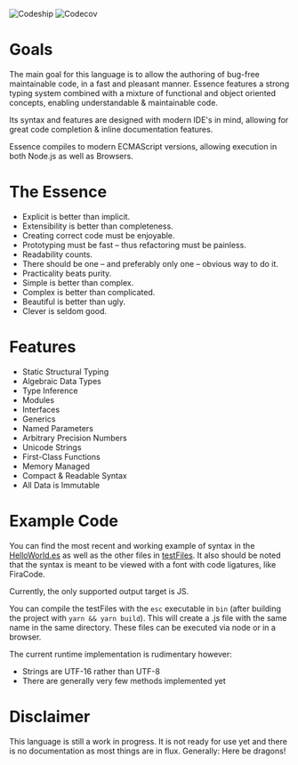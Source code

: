 ![Codeship](https://img.shields.io/codeship/a25dea30-b777-0135-b641-2e2e62b24312/master.svg?style=for-the-badge)
![Codecov](https://img.shields.io/codecov/c/github/alexandertrefz/essence/master.svg?style=for-the-badge)

# Goals
The main goal for this language is to allow the authoring of bug-free maintainable code, in a fast and pleasant manner.
Essence features a strong typing system combined with a mixture of functional and object oriented concepts, enabling understandable & maintainable code.

Its syntax and features are designed with modern IDE's in mind, allowing for great code completion & inline documentation features.

Essence compiles to modern ECMAScript versions, allowing execution in both Node.js as well as Browsers.

# The Essence
* Explicit is better than implicit.
* Extensibility is better than completeness.
* Creating correct code must be enjoyable.
* Prototyping must be fast – thus refactoring must be painless.
* Readability counts.
* There should be one – and preferably only one – obvious way to do it.
* Practicality beats purity.
* Simple is better than complex.
* Complex is better than complicated.
* Beautiful is better than ugly.
* Clever is seldom good.

# Features
* Static Structural Typing
* Algebraic Data Types
* Type Inference
* Modules
* Interfaces
* Generics
* Named Parameters
* Arbitrary Precision Numbers
* Unicode Strings
* First-Class Functions
* Memory Managed
* Compact & Readable Syntax
* All Data is Immutable

# Example Code
You can find the most recent and working example of syntax in the [HelloWorld.es](testFiles/HelloWorld.es)
as well as the other files in [testFiles](testFiles). It also should be noted that the syntax is meant to
be viewed with a font with code ligatures, like FiraCode.

Currently, the only supported output target is JS.

You can compile the testFiles with the `esc` executable in `bin` (after building the project with `yarn && yarn build`). This will create a .js file with the same name in the same directory. These files can be executed via node or in a browser.

The current runtime implementation is rudimentary however:

- Strings are UTF-16 rather than UTF-8
- There are generally very few methods implemented yet

# Disclaimer
This language is still a work in progress. It is not ready for use yet and there is no documentation as most things are in flux. Generally: Here be dragons!
